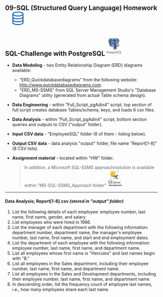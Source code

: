 ## 09-SQL (Structured Query Language) Homework![](/HW/Instructions/sql2.png)
## SQL-Challenge with PostgreSQL ![](/postgres.jpg)
 * **Data Modeling** - two Entity Relationship Diagram (ERD) diagrams available:
     * "ERD_Quickdatabasediagrams" from the following website: http://www.quickdatabasediagrams.com.
     * "ERD_MS-SSMS" from SQL Server Management Studio's "Database Diagrams" utility (generated from actual Table schema design).
 * **Data Engineering** - within "Full_Script_pgAdin4" script, top section of full script creates database Tables/schema, keys, and loads 6 csv files.
 * **Data Analysis** - within "Full_Script_pgAdin4" script, bottom section queries and outputs to CSV ("output" folder).
 * **Input CSV data** - "EmployeeSQL" folder (6 of them - listing below).
 * **Output CSV data** - data analysis "output" folder, file name "Report[1-8]" (8 CSV lists).
 * **Assignment material** - located within "HW" folder.

   > In addition, a Microsoft SQL-SSMS approach/solution is available within "MS-SQL-SSMS_Approach folder" ![](/MS-SQL-SSMS_Approach/ssms.PNG)
--------------------------
#### Data Analysis; Report[1-8].csv *(stored in "output" folder)*
1. List the following details of each employee: employee number, last name, first name, gender, and salary.
2. List employees who were hired in 1986.
3. List the manager of each department with the following information: department number, department name, the manager's employee number, last name, first name, and start and end employment dates.
4. List the department of each employee with the following information: employee number, last name, first name, and department name.
5. List all employees whose first name is "Hercules" and last names begin with "B."
6. List all employees in the Sales department, including their employee number, last name, first name, and department name.
7. List all employees in the Sales and Development departments, including their employee number, last name, first name, and department name.
8. In descending order, list the frequency count of employee last names, i.e., how many employees share each last name.
<!--
#### Bonus (Optional)
As you examine the data, you are overcome with a creeping suspicion that the dataset is fake. You surmise that your boss handed you spurious data in order to test the data engineering skills of a new employee. To confirm your hunch, you decide to take the following steps to generate a visualization of the data, with which you will confront your boss:

1. Import the SQL database into Pandas. (Yes, you could read the CSVs directly in Pandas, but you are, after all, trying to prove your technical mettle.) This step may require some research. Feel free to use the code below to get started. Be sure to make any necessary modifications for your username, password, host, port, and database name:
   ```sql
   from sqlalchemy import create_engine
   engine = create_engine('postgresql://localhost:5432/<your_db_name>')
   connection = engine.connect()
   ```
* Consult [SQLAlchemy documentation](https://docs.sqlalchemy.org/en/latest/core/engines.html#postgresql) for more information.
* If using a password, do not upload your password to your GitHub repository. See [https://www.youtube.com/watch?v=2uaTPmNvH0I](https://www.youtube.com/watch?v=2uaTPmNvH0I) and [https://martin-thoma.com/configuration-files-in-python/](https://martin-thoma.com/configuration-files-in-python/) for more information.

2. Create a histogram to visualize the most common salary ranges for employees.
3. Create a bar chart of average salary by title.
-->
